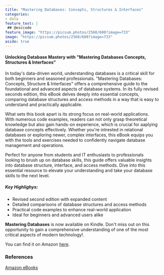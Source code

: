 ```yaml
---
title: "Mastering Databases: Concepts, Structures & Interfaces"
categories:
- data
feature_text: |
 ## @esccode
feature_image: "https://picsum.photos/2560/600?image=733"
image: "https://picsum.photos/2560/600?image=733"
aside: true
---
```


#### Unlocking Database Mastery with "Mastering Databases Concepts, Structures & Interfaces"

In today's data-driven world, understanding databases is a critical skill for both beginners and seasoned professionals. "Mastering Databases: Concepts, Structure & Interfaces" offers a comprehensive guide to the foundational and advanced aspects of database systems. In its fully revised seconds edition, this eBook delves deeply into essential concepts, comparing database structures and access methods in a way that is easy to understand and practically applicable.

What sets this book apart is its strong focus on real-world applications. With numerous code examples, readers can not only grasp theoretical knowledge but also gain hands-on experience, which is crucial for aaplying database concepts effectively. Whether you're intrested in relational databases or exploring newer, complex interfaces, this eBook equips you with the tools and exercises needed to confidently navigate database management and operations.

Perfect for anyone from students and IT enthusiasts to professionals looking to brush up on database skills, this guide offers valuable insights into database structure, interface, and access methods. Dive into this essential resource to elevate your understanding and take your database skills to the next level.

##### Key Highlighys:

- Revised second edition with expanded content
- Detailed comparisons of database structures and access methods
- Practical code examples to enhance real-world application
- Ideal for beginners and advanced users alike

**Mastering Databases** is now available on Kindle. Don't miss out on this opportunity to gain a comprehensive understanding of one of the most critical aspects of modern technology!.

You can find it on Amazon [here](https://www.amazon.com/Mastering-Databases-Structures-Interfaces-Comparisons-ebook/dp/B0DHY8HBXC).

### References

[Amazon eBooks](https://www.amazon.com/author/esccode)
